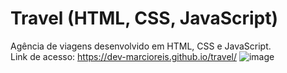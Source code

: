 # Travel (HTML, CSS, JavaScript)
Agência de viagens desenvolvido em HTML, CSS e JavaScript.<br>
Link de acesso: https://dev-marcioreis.github.io/travel/
![image](https://user-images.githubusercontent.com/122680054/212543550-dc7261c0-f8b3-4058-a913-d52760c6aa2f.png)

